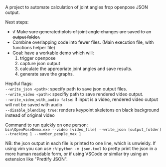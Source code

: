 A project to automate calculation of joint angles frop openpose JSON output. 

Next steps:

  - √ ~~Make sure generated plots of joint angle changes are saved to an output folder.~~
  - Combine overlapping code into fewer files. (Main execution file, with functions helper file)
  - Goal: have a workable demo which will:
      1. trigger openpose
      2. capture json output
      3. calculate the appropriate joint angles and save results.
      4. generate save the graphs.

Heplful flags:  
  `--write_json <path>`: specify path to save json output files.  
  `--write_video <path>`: specifiy path to save rendered video output.  
  `--write_video_with_audio false`: if input is a video, rendered video output will not be saved with audio  
  `--disable_blending true`: renders keypoint skeletons on black background instead of original video  

Command to run quickly on one person:  
`bin\OpenPoseDemo.exe --video [video_file] --write_json [output_folder] --tracking 1 --number_people_max 1`

NB: the json output in each file is printed to one line, which is unwieldy.
  If using vim you can use `:%!python -m json.tool` to pretty print the json
  in a more human readable form, or if using VSCode or similar try using an
  extension like "Prettify JSON".

